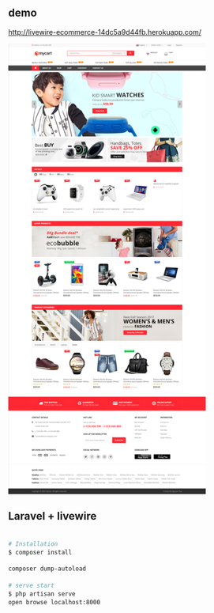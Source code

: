 
## demo 

http://livewire-ecommerce-14dc5a9d44fb.herokuapp.com/

<img src="./screen.png" width="400">

## Laravel + livewire
```bash

# Installation
$ composer install

composer dump-autoload

# serve start 
$ php artisan serve 
open browse localhost:8000

```







